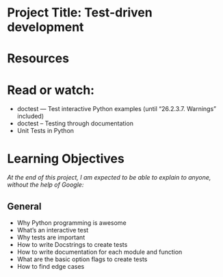 # Project Title: Test-driven development
# Resources
# Read or watch:

- doctest — Test interactive Python examples (until “26.2.3.7. Warnings” included)
- doctest – Testing through documentation
- Unit Tests in Python
# Learning Objectives
*At the end of this project, I am expected to be able to explain to anyone, without the help of Google:*

## General
- Why Python programming is awesome
- What’s an interactive test
- Why tests are important
- How to write Docstrings to create tests
- How to write documentation for each module and function
- What are the basic option flags to create tests
- How to find edge cases
